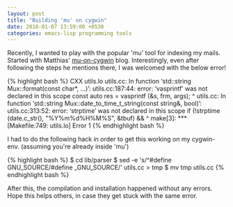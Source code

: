 ```yaml
---
layout: post
title: "Building 'mu' on cygwin"
date: 2018-01-07 13:59:00 +0530
categories: emacs-lisp programming tools
---
```

Recently, I wanted to play with the popular 'mu' tool for indexing my mails. Started with Matthias' [mu-on-cygwin](https://frosch03.de/blog/2016/05/mu4e-within-cygwin.html) blog. Interestingly, even after following the steps he mentions there, I was welcomed with the below error!

{% highlight bash %}
  CXX      utils.lo
utils.cc: In function ‘std::string Mux::format(const char*, ...)’:
utils.cc:187:44: error: ‘vasprintf’ was not declared in this scope
   const auto res = vasprintf (&s, frm, args);
                                            ^
utils.cc: In function ‘std::string Mux::date_to_time_t_string(const string&, bool)’:
utils.cc:313:52: error: ‘strptime’ was not declared in this scope
  if (!strptime (date.c_str(), "%Y%m%d%H%M%S", &tbuf) &&
                                                    ^
make[3]: *** [Makefile:749: utils.lo] Error 1
{% endhighlight bash %}

I had to do the following hack in order to get this working on my cygwin-env. (assuming you're already inside 'mu')

{% highlight bash %}
$ cd lib/parser
$ sed -e 's/^#define GNU_SOURCE/#define _GNU_SOURCE/' utils.cc  > tmp
$ mv tmp utils.cc 
{% endhighlight bash %}

After this, the compilation and installation happened without any errors. Hope this helps others, in case they get stuck with the same error.
